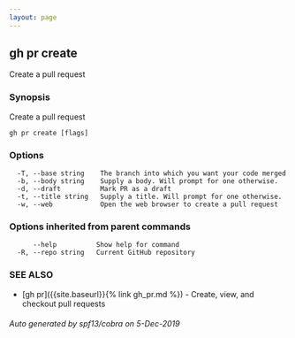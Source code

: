 ```yaml
---
layout: page
---
```


## gh pr create

Create a pull request

### Synopsis

Create a pull request

```
gh pr create [flags]
```

### Options

```
  -T, --base string    The branch into which you want your code merged
  -b, --body string    Supply a body. Will prompt for one otherwise.
  -d, --draft          Mark PR as a draft
  -t, --title string   Supply a title. Will prompt for one otherwise.
  -w, --web            Open the web browser to create a pull request
```

### Options inherited from parent commands

```
      --help          Show help for command
  -R, --repo string   Current GitHub repository
```

### SEE ALSO

* [gh pr]({{site.baseurl}}{% link gh_pr.md %})	 - Create, view, and checkout pull requests

###### Auto generated by spf13/cobra on 5-Dec-2019
